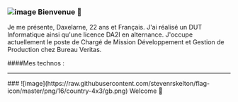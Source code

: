 ### ![image](https://github.com/Daxelarne/Daxelarne/assets/46567786/32fcd851-0d3d-4c88-aeac-287e41b7bf5c) Bienvenue 👋 

Je me présente, Daxelarne, 22 ans et Français. J'ai réalisé un DUT Informatique ainsi qu'une licence DA2I en alternance.
J'occupe actuellement le poste de Chargé de Mission Développement et Gestion de Production chez Bureau Veritas.



####Mes technos :

<hr />
### ![image](https://raw.githubusercontent.com/stevenrskelton/flag-icon/master/png/16/country-4x3/gb.png) Welcome 👋 


<!--
**Daxelarne/Daxelarne** is a ✨ _special_ ✨ repository because its `README.md` (this file) appears on your GitHub profile.

Here are some ideas to get you started:

- 🔭 I’m currently working on ...
- 🌱 I’m currently learning ...
- 👯 I’m looking to collaborate on ...
- 🤔 I’m looking for help with ...
- 💬 Ask me about ...
- 📫 How to reach me: ...
- 😄 Pronouns: ...
- ⚡ Fun fact: ...
-->
